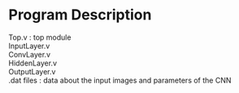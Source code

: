 # Program Description
Top.v : top module<br>
InputLayer.v<br>
ConvLayer.v<br>
HiddenLayer.v<br>
OutputLayer.v<br>
.dat files : data about the input images and parameters of the CNN<br>
